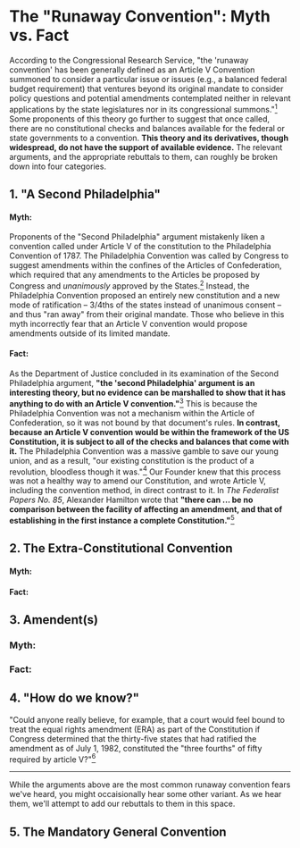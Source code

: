 # The "Runaway Convention": Myth vs. Fact

According to the Congressional Research Service, "the 'runaway convention' has been generally defined as an Article V Convention summoned to consider a particular issue or issues (e.g., a balanced federal budget requirement) that ventures beyond its original mandate to consider policy questions and potential amendments contemplated neither in relevant applications by the state legislatures nor in its congressional summons."[<sup>1</sup>] Some proponents of this theory go further to suggest that once called, there are no constitutional checks and balances available for the federal or state governments to a convention. __This theory and its derivatives, though widespread, do not have the support of available evidence.__ The relevant arguments, and the appropriate rebuttals to them, can roughly be broken down into four categories.

## 1. "A Second Philadelphia"

#### Myth:
Proponents of the "Second Philadelphia" argument mistakenly liken a convention called under Article V of the constitution to the Philadelphia Convention of 1787. The Philadelphia Convention was called by Congress to suggest amendments within the confines of the Articles of Confederation, which required that any amendments to the Articles be proposed by Congress and *unanimously* approved by the States.[<sup>2</sup>] Instead, the Philadelphia Convention proposed an entirely new constitution and a new mode of ratification – 3/4ths of the states instead of unanimous consent – and thus "ran away" from their original mandate. Those who believe in this myth incorrectly fear that an Article V convention would propose amendments outside of its limited mandate.

#### Fact:
As the Department of Justice concluded in its examination of the Second Philadelphia argument, __"the 'second Philadelphia' argument is an interesting theory, but no evidence can be marshalled to show that it has anything to do with an Article V convention."__[<sup>3</sup>] This is because the Philadelphia Convention was not a mechanism within the Article of Confederation, so it was not bound by that document's rules. __In contrast, because an Article V convention would be within the framework of the US Constitution, it is subject to all of the checks and balances that come with it.__ The Philadelphia Convention was a massive gamble to save our young union, and as a result, "our existing constitution is the product of a revolution, bloodless though it was."[<sup>4</sup>] Our Founder knew that this process was not a healthy way to amend our Constitution, and wrote Article V, including the convention method, in direct contrast to it. In *The Federalist Papers No. 85*, Alexander Hamilton wrote that __"there can ... be no comparison between the facility of affecting an amendment, and that of establishing in the first instance a complete Constitution."__[<sup>5</sup>]

## 2. The Extra-Constitutional Convention

#### Myth:


#### Fact:

## 3. Amendent(s)

### Myth:

### Fact:

## 4. "How do we know?"
"Could anyone really believe, for example, that a court would feel bound to treat the equal rights amendment (ERA) as part of the Constitution if Congress determined that the thirty-five states that had ratified the amendment as of July 1, 1982, constituted the "three fourths" of fifty required by article V?"[<sup>6</sup>]

----
While the arguments above are the most common runaway convention fears we've heard, you might occaisionally hear some other variant. As we hear them, we'll attempt to add our rebuttals to them in this space.

## 5. The Mandatory General Convention

[<sup>1</sup>]:https://wolf-pac.com/wp-content/themes/wolf-pac/img/resources/pdf_CRS_Contemporary_Issues.pdf
[<sup>2</sup>]:http://memory.loc.gov/cgi-bin/ampage?collId=llsl&fileName=001/llsl001.db&recNum=131
[<sup>3</sup>]:https://wolf-pac.com/wp-content/themes/wolf-pac/img/resources/pdf_DOJ_Limited_Conventions.pdf
[<sup>4</sup>]:https://repository.law.umich.edu/cgi/viewcontent.cgi?article=1001&context=michigan_legal_studies
[<sup>5</sup>]:https://avalon.law.yale.edu/18th_century/fed85.asp
[<sup>6</sup>]:https://www.jstor.org/stable/pdf/1340853.pdf?refreqid=excelsior%3A698d52e97ddb9c765095a29883cbb17d